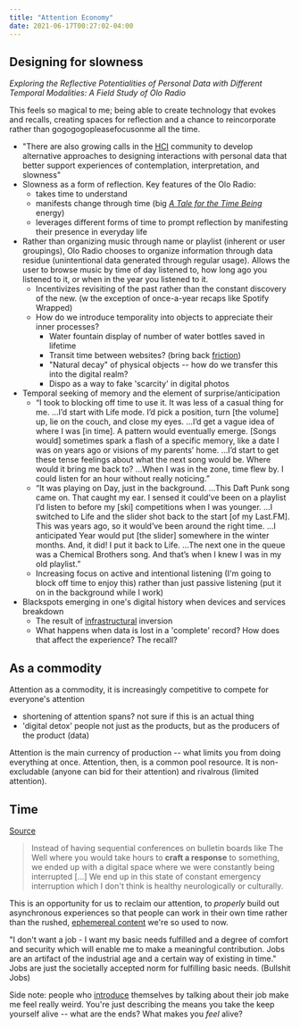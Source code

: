 ```yaml
---
title: "Attention Economy"
date: 2021-06-17T00:27:02-04:00
---
```


## Designing for slowness
*Exploring the Reflective Potentialities of Personal Data with Different Temporal Modalities: A Field Study of Olo Radio*

This feels so magical to me; being able to create technology that evokes and recalls, creating spaces for reflection and a chance to reincorporate rather than gogogogopleasefocusonme all the time.

- "There are also growing calls in the [HCI](toc/hci.md) community to develop alternative approaches to designing interactions with personal data that better support experiences of contemplation, interpretation, and slowness"
- Slowness as a form of reflection. Key features of the Olo Radio:
	- takes time to understand
	- manifests change through time (big [*A Tale for the Time Being*](thoughts/a-tale-for-the-time-being.md) energy)
	- leverages different forms of time to prompt reflection by manifesting their presence in everyday life
- Rather than organizing music through name or playlist (inherent or user groupings), Olo Radio chooses to organize information through data residue (unintentional data generated through regular usage). Allows the user to browse music by time of day listened to, how long ago you listened to it, or when in the year you listened to it.
	- Incentivizes revisiting of the past rather than the constant discovery of the new. (w the exception of once-a-year recaps like Spotify Wrapped)
	- How do we introduce temporality into objects to appreciate their inner processes?
		- Water fountain display of number of water bottles saved in lifetime
		- Transit time between websites? (bring back [friction](thoughts/friction.md))
		- "Natural decay" of physical objects -- how do we transfer this into the digital realm?
		- Dispo as a way to fake 'scarcity' in digital photos
- Temporal seeking of memory and the element of surprise/anticipation
	- “I took to blocking off time to use it. It was less of a casual thing for me. …I’d start with Life mode. I’d pick a position, turn [the volume] up, lie on the couch, and close my eyes. …I’d get a vague idea of where I was [in time]. A pattern would eventually emerge. [Songs would] sometimes spark a flash of a specific memory, like a date I was on years ago or visions of my parents’ home. …I’d start to get these tense feelings about what the next song would be. Where would it bring me back to? …When I was in the zone, time flew by. I could listen for an hour without really noticing.”
	- “It was playing on Day, just in the background. …This Daft Punk song came on. That caught my ear. I sensed it could’ve been on a playlist I’d listen to before my [ski] competitions when I was younger. …I switched to Life and the slider shot back to the start [of my Last.FM]. This was years ago, so it would’ve been around the right time. …I anticipated Year would put [the slider] somewhere in the winter months. And, it did! I put it back to Life. …The next one in the queue was a Chemical Brothers song. And that’s when I knew I was in my old playlist.”
	- Increasing focus on active and intentional listening (I'm going to block off time to enjoy this) rather than just passive listening (put it on in the background while I work)
- Blackspots emerging in one's digital history when devices and services breakdown
	- The result of [infrastructural](thoughts/infrastructure.md) inversion
	- What happens when data is lost in a 'complete' record? How does that affect the experience? The recall?

## As a commodity
Attention as a commodity, it is increasingly competitive to compete for everyone's attention
* shortening of attention spans? not sure if this is an actual thing
* 'digital detox'
people not just as the products, but as the producers of the product (data)

Attention is the main currency of production -- what limits you from doing everything at once. Attention, then, is a common pool resource. It is non-excludable (anyone can bid for their attention) and rivalrous (limited attention).

## Time
[Source](https://kernel.community/en/learn/module-3/time)

> Instead of having sequential conferences on bulletin boards like The Well where you would take hours to **craft a response** to something, we ended up with a digital space where we were constantly being interrupted [...] We end up in this state of constant emergency interruption which I don't think is healthy neurologically or culturally.

This is an opportunity for us to reclaim our attention, to *properly* build out asynchronous experiences so that people can work in their own time rather than the rushed, [ephemereal content](thoughts/ephemereal-content.md) we're so used to now.

"I don't want a job - I want my basic needs fulfilled and a degree of comfort and security which will enable me to make a meaningful contribution. Jobs are an artifact of the industrial age and a certain way of existing in time." Jobs are just the societally accepted norm for fulfilling basic needs. (Bullshit Jobs)

Side note: people who [introduce](thoughts/introductions.md) themselves by talking about their job make me feel really weird. You're just describing the means you take the keep yourself alive -- what are the ends? What makes you *feel* alive?